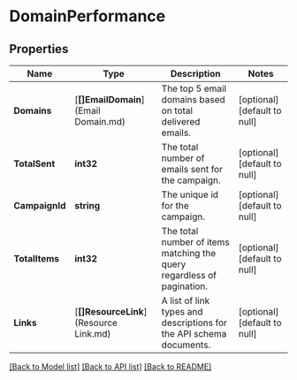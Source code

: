 # DomainPerformance

## Properties
Name | Type | Description | Notes
------------ | ------------- | ------------- | -------------
**Domains** | [**[]EmailDomain**](Email Domain.md) | The top 5 email domains based on total delivered emails. | [optional] [default to null]
**TotalSent** | **int32** | The total number of emails sent for the campaign. | [optional] [default to null]
**CampaignId** | **string** | The unique id for the campaign. | [optional] [default to null]
**TotalItems** | **int32** | The total number of items matching the query regardless of pagination. | [optional] [default to null]
**Links** | [**[]ResourceLink**](Resource Link.md) | A list of link types and descriptions for the API schema documents. | [optional] [default to null]

[[Back to Model list]](../README.md#documentation-for-models) [[Back to API list]](../README.md#documentation-for-api-endpoints) [[Back to README]](../README.md)


